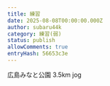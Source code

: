 ```yaml
---
title: 練習
date: 2025-08-08T00:00:00.000Z
author: subaru44k
category: 練習(弱)
status: publish
allowComments: true
entryHash: 56653c3e
---
```

広島みなと公園
3.5km jog
